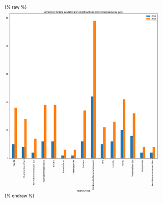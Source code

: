 {% raw %}
<img src="data:image/png;base64,iVBORw0KGgoAAAANSUhEUgAAA2oAAAQLCAYAAAD6JFp6AAAABHNCSVQICAgIfAhkiAAAAAlwSFlz
AAALEgAACxIB0t1+/AAAADl0RVh0U29mdHdhcmUAbWF0cGxvdGxpYiB2ZXJzaW9uIDIuMS4wLCBo
dHRwOi8vbWF0cGxvdGxpYi5vcmcvpW3flQAAIABJREFUeJzs3Xu8pnVd7//3BwedMg4hw0FHwQMZ
+DMRR8nftoMhZVZiQuyMcjTM3eFRtq1dbDtRuwj76Q5t129nkUxWKlkJ5badUma5PWwEq5+KO1MM
EBA5CZqB9v39cV2DN4u1Zq2ZWcN8ZJ7Px2M91n24ruv+Xvdp7te6rvuaGmMEAACAPvbb2wMAAADg
7oQaAABAM0INAACgGaEGAADQjFADAABoRqgBAAA0I9SAe0VNXl1VN1fVe3Zh/odV1e1Vdb8dTPO2
qnrBLo7v7Kr6vV2Zdz1V1fur6uvn02seU1VdUFW/uIPrR1U9ap2G2UJVvaSqfnuN0+7wvqyqK6vq
aes3uh2O5XlV9bf30m3t9uO++Jxc4fpdft3ta6rq6Pkx2bCL839NVX1ovce1K+b340fs7XHAfZlQ
gybmDzs3V9UD9vZYlrMOHy6fkuTkJJvHGE/awe18/fxB5icXLx9j/PMY48vGGJ/fjTG0N8Z4zBjj
bXt7HF8MxhjnjDEEwh62+Jzs8geN1dyb4X1vGmP8zRjj0dvP7831nN+PP7I3bhv2FUINGqiqo5N8
TZKR5Jl7dTB7zlFJrhxjfHqV6bYmuSnJc9e64Hlrnfez5nZ1K8J9ifuAXeW5A/seH2ygh+cmeVeS
CzKFyl3mXdp+o6rePO9q8o6qOqKqzpu3wF1RVY9fmP7YeevcLfMuS89cuO5uuygt3Uo2b8n6/qr6
x3n+X58j6Ngk/z3Jk+cx3LLcSlTVg6vq4qq6qao+XFXfN19+ZpLfXpj/51eY/4FJTkvyQ0mOqaot
C9fdbZeheV1+qarekeQzSbbvgvPIqnpPVX2qqi6qqkOWzL+1qv65qj5ZVT+1ZAgbq+r1VXVbVV1W
VY9bbpzz8l5RVVfNt/PeqvqahfvgX7bf7nzZ4+fb27+qHllVf1lVN86X/X5VHbww7Yp/Ia+qP6yq
66rq1qp6e1U9Zskkh1bVW+bx/3VVHbXCch5QVS+b74frq+q/V9WXrDDt8+bn3H+bb/eKqjpp4fqD
qur8qrq2qq6pql+seffUhXl/tapuTHL2Mss/u6ourKrfncf9/iWP+4Or6o+q6oaq+mhV/ciSeX9v
4fxzq+pj8337M8vcl/df6XZmT6yqD9T0unp1VW1cWPb3zc/pm+bn+IPny++xK1stvM52dB/Mj8HN
83p985J1vsfraOGxO6+qPj7/nFcLW+Gr6j/Nj8XHq+p7l3tM5+meWlX/sHD+LVX1vxfO/01VPWs+
fWVVPa2qnp7kJUn+fU2v479bWORR83reVlV/UVWHrnC7X19VV1fVT1TVJ+axPquqnlFV/2de55es
ZX2r6tCq+rOa3qtumse8X1W9JsnDkvzpPM6f2ME4XlLT6/DKqjpj4fqD5ufKDfNz6qdr/mNQrf6a
uNvzbunzdMk4nl9VH5zvt49U1X9YZow/WVXXJXn19svm6++xnlX1pqr64SW38fdV9e0r3P6Kr5mq
elJVvXO+f6+d1/f+C/PetVttTf9O/fp8+7dV1bur6pHL3SawdkINenhukt+ff76pqg5fcv3pSX46
yaFJ/jXJO5NcNp9/Q5L/miRVtX+SP03yF0kOS/LDSX6/qh6dtfvWJE9M8lXz7X7TGOODSb4/yTvn
3V0OXmHe1yW5OsmDMwXXOVX1DWOM85fM/3MrzP/sJLcn+cMk/zNLonUZ35PkhUkOSPKx+bLnJvne
JEcm+VySVy6Z5ylJHp3kpCQ/W1OEbnfKfNuHJPmDJG+c79Pl/O8kxy9M+4dVtXGM8fFMj8+pC9N+
V5I3jDHuTFJJfjnTfXRskodmmYBZwZuTHJPpsb0s0/Nl0RlJ/kum58X7lrl+u3OTfMU8/kcleUiS
n93B7Z6Y5J/m5f5ckj+uL4ToBZnu50cleXySb0zygiXzfiTJ4Ul+aYXlPzPTc+fgJBcn+W9JMn8w
/tMkfzeP8aQkP1pV37R0AVV1XJLfyHQfHJnkoHmeVW9nwRlJvinJIzPdPz89L/sbMj1mp8/L/ti8
nLVa7j44McmHMt2nv5Lk/Kqq+bplX0fzdT+V5KszPXaPS/KkhXE+PcmPZ9rF+JgkO9ol7l2Z/hhy
6Pwc/6okD66qA2qK9i1J/mZxhjHGnyc5J8nr59fx4h8yvivJ8zM9N+8/j2MlRyTZmC88734ryXcn
eUKmPQt+pqoevtr6Jvmx+X7alOm+fck0zPE9Sf45ybfN4/yVHYzj0HkcW5O8auG98tcyPYcekeTr
Mr2vPH9h3h29JnbGJzK95x44L/9Xq+qEJWM8JNMeCS9cnHGF9dyW6b5MktT0x6aHJHnT0htew2vm
80n+47yOT870+vvBHazLdyb5+SRfnuTDWfn1DqzVGMOPHz978SdTONyZ5ND5/BVJ/uPC9Rck+a2F
8z+c5IML5x+b5Jb59NckuS7JfgvXvzbJ2fPptyV5wcJ1z0vytwvnR5KnLJy/MMlZy027zHo8NNM/
7AcsXPbLSS5Yy/zzNG9Nct58+jlJbkiy/3z+6Hl8GxbW5ReWzP+2JOcunD8uyR1J7rcw/+aF69+T
5Dvn02cnedfCdfsluTbJ16zxcbw5yePm0y9I8pfz6UpyVZKvXWG+ZyW5fOH8lUmetjCm31thvoPn
9Tlo4XnyuoXrv2x+PB668Ng+ah7Pp5M8cmHaJyf56Aq387wkH09SS+6378n04fhfk3zJwnXPSfJX
C/P+8yr329lJ3rrkMfuX+fSJS+dP8p+TvHrp/ZPpA/9rF6b70vmxf9pqt7Nwv3//wvlnJPmn+fT5
SX5lyX175/yc2v682rDkefiCle6D+bIPLxnryPShfLXX0T8lecbCdd+UaZfiJPmd3P35/xXbH/cV
7vu/yfTHka/O9MedC5M8PclTk/z9Wp+T8/r+9ML5H0zy5yvc5tcn+Zck95vPHzCP8cSFad6b5Flr
WN9fSHLRcuu3OOYdjONzSR64cNmFSX4m0/vFHUmOW7juPyR522qvieVuO3d/nt7j+bJkXG9M8qKF
Md6RZOOScV+90npmCuCbkxwzn39Zkt9Y4bZ2+JpZZvofTfInC+fvem5lev/57SWvnyt29Nr348fP
6j+2qMHetzXJX4wxPjmf/4Pcc0vS9Qun/2WZ8182n35wkqvGGP+2cP3Hcs8tCzty3cLpzywsezUP
TnLTGOO2Xbntqnpopg+I27cCXZTpQ8e37GC2q1a57GNJ9s/0F+HtdrR+d80734fbt2osN94fn3dZ
urWmXUEPWridP8q0m+eRSb42yb9l3jpRVYdX1etq2k3wU0l+b8n4llVV96uqc6vqn+b5rpyvWpx3
cfy3Z/qu39Lxb8r0gey98y5NtyT58/nylVwzxhgL5z82L/eoTPfvtQvL+s1MW1XuMaYdWPqYbKxp
V8KjMm3luWVh+S/JFIhLPTh3X//PJLlxjbez3Fi3r+P2ZW/fYrv9vr0xa39dLXcf3DWWeazJ9Fxc
7XV0t7EsM86l67Ajf53pg//Xzqfflmnr0dfN53fGzrxv3Di+cFCgf5l/7+g9baX1/X8ybbn5i3m3
wbN2csw3j7t/Z3b7sg/N9LxeeruLj/dKr4mdUlXfXFXvmnfdvCVT4Cy+pm8YY3x2rcubp319ku+e
t0g/J8lrVph8h6+ZqvqKedfS6+b3nHOy4/eqXf23A1iBUIO9aN7F6PQkXzf/Y3hdpl1NHlc7+H7U
Dnw8yUPr7gfWeFiSa+bTn870IX27I3Zi2WOV6z+e5JCqOmCF217N92R6T/rT+X74SKZQ29Huj8uN
6aFLbv/OJJ9cZrrl3DXvfB9uzrRed1PT99F+ItNj9+Vj2hX01kxbqzLGuDnTFop/n2mXsNctfKg7
Zx73Y8cYB2baTamyuu/KtGvm0zJF4dHbh7PC+L8s0y5TS8f/yUwfhB8zxjh4/jlojLGjD1UPWdgt
L5nu149n+pD3r5m2Bm9f1oFjjMXvzq32vNmRqzJt6Tt44eeAMcYzlpn22kyPV5K7XlsP2snbW/rc
2X7ffTxTNG5f9gPnZV+T6TWV7Ph1tTP3wWqvo7uNZck4r11mHXZkaaj9dVYPtd15PHfFius7xrht
jPFjY4xHZNqt9cUL3xVbyzi/fH4sly77k5neN5be7uJ72UqviWSN77M1fdfujzJt9Tp8fh/5H7n7
a3q19Vju+m2Zdmc8KclnxhjvXGHe1V4z/2+mPTyOmd+rXpK1vVcB60Sowd71rEy7OR2X6TsYx2f6
3tLfZCeOerjg3Zn+kvkTNR244uuTfFu+8H2a9yV5dlV96fwl8DN3YtnXJ9m8+GXyRWOMq5L8ryS/
XFUbq+qr5uWv9VDeWzN9v+H4hZ9TkzyjqnbmA/d3V9VxVfWlmXaNesNY+yH9n1BVz563svxopgh5
1zLTHZBpt6kbkmyoqp/N9B2TRX+Q6TE8bT69OO/tSW6tqock+U9rHNsB83huzPQh8JxlpnlGVT1l
foz+S6ZdOe+2NWfeUvhbmb4Lc1iSVNVDlvve14LDkvzI/Jz6jkzP0f8xxrg2U5C+vKoOrOlADo+s
qq9b4zqt5j1JbqvpYApfMm9V/L+q6onLTPuGJN9WVf/3vP5nZ+c/VP5QVW2ev2v0U5m2TCTT7sPP
r6rj5w/X5yR59xjjyjHGDZk+wH/3PL7vzfQdt12yhtfRa5P8dFVtqumAHT+7cN2FSZ638Pz/uVVu
7n9l+r7mk5K8Z4zx/kxxcmKSt68wz/VJjq577yirK65vVX1rVT1qDqZbM72Xbt+b4Pp84QBDO/Lz
VXX/+Y8v35rkD+f3iwuT/NL8nb2jkrw4d38vW/Y1MV/3viTfOV+3JdN7wHLun+QBmd5HPlfTAWW+
cQ1jXnSP9ZzD7N+SvDwrb01LVn/NHJDkU0lur6qvTPIDOzk2YDcJNdi7tmb6vs0/jzGu2/6T6SAH
Z9ROHo55jHFHpjD75kx/Ff6NJM8dY1wxT/Krmb6DcH2mv7qudLCJ5fxlkvcnua6qVtpC9ZxMW3o+
nuRPkvzcGOOtqy24qr460wfEX1+8H8YYF2fatek5OzHO12T6vsR1mbbI/cgOp767izJtBbs50xa+
Z4/pACBL/c9Muwv+n0y7PH0299y97eJMB3S4boyxeHS8n09yQqYPlm9K8sdrHNvvzrd1TZIPZPmA
/INMH85vynRghu9eZpok+clM9+u75l2a3prpA/tK3j2vyyczHSDgtDHG9l2knpvpA+cHMt1vb8h0
YILdNn9g/tZM0f7R+fZ/O9MWxaXTvj/T9zdfl2lLwe2ZDtTwrztxk3+QKTw/kum7Ub84L/utmb67
9Efzsh+Z6cAJ231fpuC+McljMgXQ7tjR6+gXk1ya5O+T/EOmg8psH+ebk5yX6bX64fn3iubd/i5L
8v75vSOZDoTzsTHGJ1aY7Q/n3zdW1WU7vWY7b8X1zfScfGumx/qdmb6L9Vfzdb+cKfBuqaqVDmxy
Xabn7MczvRd+/8J75Q9n2jL2kSR/m+m58TsL8+7oNfEzmZ4jN2d6vS/+oeYu8+6tP5IpCm/OtNX8
4h3fHfew0nr+bqbvL6/4h7I1vGZ+fB7TbZn+uPP6ZRYD7EF1912sAeALqup5mQ6M8ZS9PZadMe/6
eUum3bY+urfHQy/z3ga/N8bYvNq0y8z7vDR/TVTVc5O8cGfG6DUD/diiBsB9QlV927xb7wMzfe/n
H/KFg67APmHe7fUHk7xqDdN6zUBjQg2A+4pTMu3G9vFMu6V957DbCPuQ+bumN2TavX3ZXS6X8JqB
xuz6CAAA0IwtagAAAM0INQAAgGZ26tDfu+vQQw8dRx999L15kwAAAG28973v/eQYY9Nq092roXb0
0Ufn0ksvvTdvEgAAoI2q+thaprPrIwAAQDNCDQAAoBmhBgAA0My9+h01AABg33PnnXfm6quvzmc/
+9m9PZR7zcaNG7N58+bsv//+uzS/UAMAAPaoq6++OgcccECOPvroVNXeHs4eN8bIjTfemKuvvjoP
f/jDd2kZdn0EAAD2qM9+9rN50IMetE9EWpJUVR70oAft1hZEoQYAAOxx+0qkbbe76yvUAACA+7yr
rroqT33qU3PcccflMY95TF7xilckSW666aacfPLJOeaYY3LyySfn5ptvTpJcccUVefKTn5wHPOAB
ednLXna3Zd1yyy057bTT8pVf+ZU59thj8853vnPdx+s7agAAwL3q6LPetK7Lu/Lcb1l1mg0bNuTl
L395TjjhhNx22215whOekJNPPjkXXHBBTjrppJx11lk599xzc+655+alL31pDjnkkLzyla/MG9/4
xnss60UvelGe/vSn5w1veEPuuOOOfOYzn1nX9UlsUQMAAPYBRx55ZE444YQkyQEHHJBjjz0211xz
TS666KJs3bo1SbJ169a7wuywww7LE5/4xHsctfHWW2/N29/+9px55plJkvvf//45+OCD1328Qg0A
ANinXHnllbn88stz4okn5vrrr8+RRx6ZJDniiCNy/fXX73Dej370o9m0aVOe//zn5/GPf3xe8IIX
5NOf/vS6j1GoAQAA+4zbb789p556as4777wceOCBd7uuqlY9CMjnPve5XHbZZfmBH/iBXH755Xng
Ax+Yc889d93HKdQAAIB9wp133plTTz01Z5xxRp797GcnSQ4//PBce+21SZJrr702hx122A6XsXnz
5mzevDknnnhikuS0007LZZddtu5jFWoAAMB93hgjZ555Zo499ti8+MUvvuvyZz7zmdm2bVuSZNu2
bTnllFN2uJwjjjgiD33oQ/OhD30oSXLJJZfkuOOOW/fxOuojAABwn/eOd7wjr3nNa/LYxz42xx9/
fJLknHPOyVlnnZXTTz89559/fo466qhceOGFSZLrrrsuW7Zsyac+9anst99+Oe+88/KBD3wgBx54
YH7t134tZ5xxRu6444484hGPyKtf/ep1H2+NMdZ9oSvZsmXLuPTSS++12wMAAPa+D37wgzn22GP3
9jDudcutd1W9d4yxZbV57foIAADQzJp2fayqK5PcluTzST43xthSVYckeX2So5NcmeT0McbNe2aY
AAAA+46d2aL21DHG8Qub6c5KcskY45gkl8znAQAA2E27s+vjKUm2zae3JXnW7g8HAACAtYbaSPIX
VfXeqnrhfNnhY4xr59PXJTl83UcHAACwD1rr4fmfMsa4pqoOS/KWqrpi8coxxqiqZQ8fOYfdC5Pk
YQ972G4NFgAAYF+wpi1qY4xr5t+fSPInSZ6U5PqqOjJJ5t+fWGHeV40xtowxtmzatGl9Rg0AALAT
rrrqqjz1qU/Ncccdl8c85jF5xStekSS56aabcvLJJ+eYY47JySefnJtvno6PeMUVV+TJT35yHvCA
B+RlL3vZXcv50Ic+lOOPP/6unwMPPDDnnXfeuo931S1qVfXAJPuNMW6bT39jkl9IcnGSrUnOnX9f
tO6jAwAA7nvOPmidl3frqpNs2LAhL3/5y3PCCSfktttuyxOe8IScfPLJueCCC3LSSSflrLPOyrnn
nptzzz03L33pS3PIIYfkla98Zd74xjfebTmPfvSj8773vS9J8vnPfz4PechD8u3f/u3ruz5Z2xa1
w5P8bVX9XZL3JHnTGOPPMwXayVX1j0meNp8HAABo58gjj8wJJ5yQJDnggANy7LHH5pprrslFF12U
rVu3Jkm2bt16V5gddthheeITn5j9999/xWVecskleeQjH5mjjjpq3ce76ha1McZHkjxumctvTHLS
uo8IAABgD7ryyitz+eWX58QTT8z111+fI488MklyxBFH5Prrr1/zcl73utflOc95zh4Z4+4cnh8A
AOCLyu23355TTz015513Xg488MC7XVdVqao1LeeOO+7IxRdfnO/4ju/YE8MUagAAwL7hzjvvzKmn
npozzjgjz372s5Mkhx9+eK69dvpfx6699tocdthha1rWm9/85pxwwgk5/PA987+UCTUAAOA+b4yR
M888M8cee2xe/OIX33X5M5/5zGzbti1Jsm3btpxyyilrWt5rX/vaPbbbY7L2/0cNAADgi9Y73vGO
vOY1r8ljH/vYHH/88UmSc845J2eddVZOP/30nH/++TnqqKNy4YUXJkmuu+66bNmyJZ/61Key3377
5bzzzssHPvCBHHjggfn0pz+dt7zlLfnN3/zNPTZeoQYAANy71nA4/fX2lKc8JWOMZa+75JJL7nHZ
EUcckauvvnrZ6R/4wAfmxhtvXNfxLWXXRwAAgGaEGgAAQDNCDQAAoBmhBgAA7HErfT/svmp311eo
AQAAe9TGjRtz44037jOxNsbIjTfemI0bN+7yMhz1EQAA2KM2b96cq6++OjfccMPeHsq9ZuPGjdm8
efMuzy/UAOC+4uyDdnG+e/8w2cC+Zf/998/DH/7wvT2MLyp2fQQAAGhGqAEAADQj1AAAAJoRagAA
AM0INQAAgGaEGgAAQDNCDQAAoBmhBgAA0IxQAwAAaEaoAQAANCPUAAAAmhFqAAAAzQg1AACAZoQa
AABAM0INAACgGaEGAADQjFADAABoRqgBAAA0I9QAAACaEWoAAADNCDUAAIBmhBoAAEAzQg0AAKAZ
oQYAANCMUAMAAGhGqAEAADQj1AAAAJoRagAAAM0INQAAgGaEGgAAQDNCDQAAoBmhBgAA0IxQAwAA
aEaoAQAANCPUAAAAmhFqAAAAzQg1AACAZoQaAABAM0INAACgGaEGAADQjFADAABoRqgBAAA0I9QA
AACaEWoAAADNCDUAAIBmhBoAAEAzQg0AAKAZoQYAANCMUAMAAGhGqAEAADQj1AAAAJoRagAAAM0I
NQAAgGaEGgAAQDNCDQAAoBmhBgAA0IxQAwAAaEaoAQAANCPUAAAAmhFqAAAAzQg1AACAZoQaAABA
M0INAACgGaEGAADQjFADAABoRqgBAAA0I9QAAACaEWoAAADNCDUAAIBmhBoAAEAzQg0AAKAZoQYA
ANCMUAMAAGhGqAEAADQj1AAAAJoRagAAAM0INQAAgGaEGgAAQDNCDQAAoBmhBgAA0IxQAwAAaEao
AQAANCPUAAAAmhFqAAAAzQg1AACAZoQaAABAM0INAACgGaEGAADQjFADAABoRqgBAAA0I9QAAACa
EWoAAADNCDUAAIBmhBoAAEAzQg0AAKAZoQYAANCMUAMAAGhGqAEAADQj1AAAAJoRagAAAM0INQAA
gGaEGgAAQDNCDQAAoBmhBgAA0IxQAwAAaEaoAQAANCPUAAAAmhFqAAAAzQg1AACAZoQaAABAM0IN
AACgGaEGAADQjFADAABoRqgBAAA0I9QAAACaEWoAAADNCDUAAIBmhBoAAEAzQg0AAKAZoQYAANCM
UAMAAGhGqAEAADQj1AAAAJoRagAAAM0INQAAgGaEGgAAQDNCDQAAoBmhBgAA0IxQAwAAaEaoAQAA
NCPUAAAAmhFqAAAAzQg1AACAZoQaAABAM0INAACgGaEGAADQjFADAABoRqgBAAA0s+ZQq6r7VdXl
VfVn8/mHV9W7q+rDVfX6qrr/nhsmAADAvmNntqi9KMkHF86/NMmvjjEeleTmJGeu58AAAAD2VWsK
taranORbkvz2fL6SfEOSN8yTbEvyrD0xQAAAgH3NWreonZfkJ5L823z+QUluGWN8bj5/dZKHrPPY
AAAA9kmrhlpVfWuST4wx3rsrN1BVL6yqS6vq0htuuGFXFgEAALBPWcsWtX+X5JlVdWWS12Xa5fEV
SQ6uqg3zNJuTXLPczGOMV40xtowxtmzatGkdhgwAAHDftmqojTH+8xhj8xjj6CTfmeQvxxhnJPmr
JKfNk21NctEeGyUAAMA+ZHf+H7WfTPLiqvpwpu+snb8+QwIAANi3bVh9ki8YY7wtydvm0x9J8qT1
HxIAAMC+bXe2qAEAALAHCDUAAIBmhBoAAEAzQg0AAKAZoQYAANCMUAMAAGhGqAEAADQj1AAAAJoR
agAAAM0INQAAgGaEGgAAQDNCDQAAoBmhBgAA0IxQAwAAaEaoAQAANCPUAAAAmhFqAAAAzQg1AACA
ZoQaAABAM0INAACgGaEGAADQjFADAABoRqgBAAA0I9QAAACaEWoAAADNCDUAAIBmhBoAAEAzQg0A
AKAZoQYAANCMUAMAAGhGqAEAADQj1AAAAJoRagAAAM0INQAAgGaEGgAAQDNCDQAAoBmhBgAA0IxQ
AwAAaEaoAQAANCPUAAAAmhFqAAAAzQg1AACAZoQaAABAM0INAACgGaEGAADQjFADAABoRqgBAAA0
I9QAAACaEWoAAADNCDUAAIBmhBoAAEAzQg0AAKAZoQYAANCMUAMAAGhGqAEAADQj1AAAAJoRagAA
AM0INQAAgGaEGgAAQDNCDQAAoBmhBgAA0IxQAwAAaEaoAQAANCPUAAAAmhFqAAAAzQg1AACAZoQa
AABAM0INAACgGaEGAADQjFADAABoRqgBAAA0I9QAAACaEWoAAADNCDUAAIBmhBoAAEAzQg0AAKAZ
oQYAANCMUAMAAGhGqAEAADQj1AAAAJoRagAAAM0INQAAgGaEGgAAQDNCDQAAoBmhBgAA0IxQAwAA
aEaoAQAANCPUAAAAmhFqAAAAzQg1AACAZoQaAABAM0INAACgGaEGAADQjFADAABoRqgBAAA0I9QA
AACaEWoAAADNCDUAAIBmhBoAAEAzQg0AAKAZoQYAANCMUAMAAGhGqAEAADQj1AAAAJoRagAAAM0I
NQAAgGaEGgAAQDNCDQAAoBmhBgAA0IxQAwAAaEaoAQAANCPUAAAAmhFqAAAAzQg1AACAZoQaAABA
M0INAACgGaEGAADQjFADAABoRqgBAAA0I9QAAACaEWoAAADNCDUAAIBmhBoAAEAzQg0AAKAZoQYA
ANCMUAMAAGhGqAEAADQj1AAAAJoRagAAAM0INQAAgGaEGgAAQDNCDQAAoBmhBgAA0IxQAwAAaEao
AQAANCPUAAAAmhFqAAAAzQhlexZ3AAAgAElEQVQ1AACAZoQaAABAM0INAACgGaEGAADQjFADAABo
RqgBAAA0I9QAAACaEWoAAADNCDUAAIBmhBoAAEAzQg0AAKAZoQYAANDMqqFWVRur6j1V9XdV9f6q
+vn58odX1bur6sNV9fqquv+eHy4AAMB931q2qP1rkm8YYzwuyfFJnl5VX53kpUl+dYzxqCQ3Jzlz
zw0TAABg37FqqI3J7fPZ/eefkeQbkrxhvnxbkmftkRECAADsY9b0HbWqul9VvS/JJ5K8Jck/Jbll
jPG5eZKrkzxkzwwRAABg37KmUBtjfH6McXySzUmelOQr13oDVfXCqrq0qi694YYbdnGYAAAA+46d
OurjGOOWJH+V5MlJDq6qDfNVm5Ncs8I8rxpjbBljbNm0adNuDRYAAGBfsJajPm6qqoPn01+S5OQk
H8wUbKfNk21NctGeGiQAAMC+ZMPqk+TIJNuq6n6Zwu7CMcafVdUHkryuqn4xyeVJzt+D4wQAANhn
rBpqY4y/T/L4ZS7/SKbvqwEAALCOduo7agAAAOx5Qg0AAKAZoQYAANCMUAMAAGhGqAEAADQj1AAA
AJoRagAAAM0INQAAgGaEGgAAQDNCDQAAoBmhBgAA0IxQAwAAaEaoAQAANCPUAAAAmhFqAAAAzQg1
AACAZoQaAABAM0INAACgGaEGAADQjFADAABoRqgBAAA0I9QAAACaEWoAAADNCDUAAIBmhBoAAEAz
Qg0AAKAZoQYAANCMUAMAAGhGqAEAADQj1AAAAJoRagAAAM0INQAAgGaEGgAAQDNCDQAAoBmhBgAA
0IxQAwAAaEaoAQAANCPUAAAAmhFqAAAAzQg1AACAZoQaAABAM0INAACgGaEGAADQjFADAABoRqgB
AAA0I9QAAACaEWoAAADNCDUAAIBmhBoAAEAzQg0AAKAZoQYAANCMUAMAAGhGqAEAADQj1AAAAJoR
agAAAM0INQAAgGaEGgAAQDNCDQAAoBmhBgAA0IxQAwAAaEaoAQAANCPUAAAAmhFqAAAAzQg1AACA
ZoQaAABAM0INAACgGaEGAADQjFADAABoRqgBAAA0I9QAAACaEWoAAADNCDUAAIBmhBoAAEAzQg0A
AKAZoQYAANCMUAMAAGhGqAEAADQj1AAAAJoRagAAAM0INQAAgGaEGgAAQDNCDQAAoBmhBgAA0IxQ
AwAAaEaoAQAANCPUAAAAmhFqAAAAzQg1AACAZoQaAABAM0INAACgGaEGAADQjFADAABoRqgBAAA0
I9QAAACaEWoAAADNCDUAAIBmhBoAAEAzQg0AAKAZoQYAANCMUAMAAGhGqAEAADQj1AAAAJoRagAA
AM0INQAAgGaEGgAAQDNCDQAAoBmhBgAA0IxQAwAAaEaoAQAANCPUAAAAmhFqAAAAzQg1AACAZoQa
AABAM0INAACgGaEGAADQjFADAABoRqgBAAA0I9QAAACaEWoAAADNCDUAAIBmhBoAAEAzQg0AAKCZ
DXt7AADA3R191pt2ab4rN67zQADYa2xRAwAAaEaoAQAANCPUAAAAmhFqAAAAzQg1AACAZoQaAABA
M0INAACgGaEGAADQjFADAABoRqgBAAA0I9QAAACaEWoAAADNCDUAAIBmhBoAAEAzQg0AAKCZDXt7
AAAA7APOPmgX5rl1/ccBXyRsUQMAAGhGqAEAADQj1AAAAJoRagAAAM0INQAAgGaEGgAAQDNCDQAA
oBmhBgAA0IxQAwAAaEaoAQAANCPUAAAAmlk11KrqoVX1V1X1gap6f1W9aL78kKp6S1X94/z7y/f8
cAEAAO771rJF7XNJfmyMcVySr07yQ1V1XJKzklwyxjgmySXzeQAAAHbTqqE2xrh2jHHZfPq2JB9M
8pAkpyTZNk+2Lcmz9tQgAQAA9iU79R21qjo6yeOTvDvJ4WOMa+errkty+LqODAAAYB+15lCrqi9L
8kdJfnSM8anF68YYI8lYYb4XVtWlVXXpDTfcsFuDBQAA2BesKdSqav9Mkfb7Y4w/ni++vqqOnK8/
Msknlpt3jPGqMcaWMcaWTZs2rceYAQAA7tPWctTHSnJ+kg+OMf7rwlUXJ9k6n96a5KL1Hx4AAMC+
Z8Mapvl3Sb4nyT9U1fvmy16S5NwkF1bVmUk+luT0PTNEAACAfcuqoTbG+NsktcLVJ63vcAAAANip
oz4CAACw5wk1AACAZoQaAABAM0INAACgGaEGAADQjFADAABoRqgBAAA0I9QAAACaEWoAAADNCDUA
AIBmNuztAcA+6eyDdnG+W9d3HHvKfX39AAD2MFvUAAAAmhFqAAAAzQg1AACAZoQaAABAM0INAACg
GaEGAADQjFADAABoRqgBAAA0I9QAAACaEWoAAADNCDUAAIBmhBoAAEAzQg0AAKAZoQYAANCMUAMA
AGhmw94ewB519kG7ON+t6zsOAACAnWCLGgAAQDNCDQAAoBmhBgAA0IxQAwAAaEaoAQAANCPUAAAA
mhFqAAAAzQg1AACAZoQaAABAM0INAACgGaEGAADQjFADAABoRqgBAAA0I9QAAACaEWoAAADNbNjb
AwCAe83ZB+3ifLeu7zgAYBW2qAEAADQj1AAAAJoRagAAAM0INQAAgGaEGgAAQDNCDQAAoBmhBgAA
0IxQAwAAaEaoAQAANCPUAAAAmhFqAAAAzQg1AACAZoQaAABAM0INAACgGaEGAADQzIa9PQAAAPii
dvZBuzjfres7Du5TbFEDAABoRqgBAAA0I9QAAACaEWoAAADNCDUAAIBmhBoAAEAzQg0AAKAZoQYA
ANCMUAMAAGhGqAEAADQj1AAAAJoRagAAAM0INQAAgGaEGgAAQDNCDQAAoBmhBgAA0IxQAwAAaEao
AQAANCPUAAAAmhFqAAAAzQg1AACAZoQaAABAM0INAACgGaEGAADQjFADAABoRqgBAAA0I9QAAACa
EWoAAADNCDUAAIBmhBoAAEAzQg0AAKCZDXt7AOyGsw/ahXluXf9xAAAA68oWNQAAgGaEGgAAQDNC
DQAAoBmhBgAA0IxQAwAAaEaoAQAANCPUAAAAmhFqAAAAzQg1AACAZoQaAABAM0INAACgGaEGAADQ
jFADAABoRqgBAAA0I9QAAACa2bC3BwAAQJKzD9rF+W5d33EALdiiBgAA0IxQAwAAaEaoAQAANCPU
AAAAmhFqAAAAzQg1AACAZoQaAABAM0INAACgGaEGAADQjFADAABoRqgBAAA0I9QAAACaEWoAAADN
CDUAAIBmhBoAAEAzQg0AAKAZoQYAANCMUAMAAGhGqAEAADQj1AAAAJoRagAAAM0INQAAgGaEGgAA
QDNCDQAAoBmhBgAA0IxQAwAAaEaoAQAANCPUAAAAmhFqAAAAzQg1AACAZjbs7QEAAKzJ2Qft4ny3
ru84AO4FtqgBAAA0I9QAAACaEWoAAADNCDUAAIBmhBoAAEAzQg0AAKAZoQYAANCMUAMAAGhGqAEA
ADQj1AAAAJoRagAAAM2sGmpV9TtV9Ymq+v8WLjukqt5SVf84//7yPTtMAACAfcdatqhdkOTpSy47
K8klY4xjklwynwcAAGAdrBpqY4y3J7lpycWnJNk2n96W5FnrPC4AAIB91q5+R+3wMca18+nrkhy+
TuMBAADY523Y3QWMMUZVjZWur6oXJnlhkjzsYQ/b3ZsDAGAvOvqsN+3SfFduXOeBwH3crm5Ru76q
jkyS+fcnVppwjPGqMcaWMcaWTZs27eLNAQAA7Dt2NdQuTrJ1Pr01yUXrMxwAAADWcnj+1yZ5Z5JH
V9XVVXVmknOTnFxV/5jkafN5AAAA1sGq31EbYzxnhatOWuexAAAAkF3f9REAAIA9RKgBAAA0I9QA
AACaEWoAAADNCDUAAIBmhBoAAEAzQg0AAKAZoQYAANCMUAMAAGhGqAEAADQj1AAAAJoRagAAAM0I
NQAAgGaEGgAAQDNCDQAAoBmhBgAA0IxQAwAAaEaoAQAANCPUAAAAmhFqAAAAzQg1AACAZoQaAABA
M0INAACgGaEGAADQjFADAABoRqgBAAA0I9QAAACa2bC3BwAAAB0cfdabdmm+Kzeu80AgtqgBAAC0
I9QAAACaEWoAAADNCDUAAIBmhBoAAEAzQg0AAKAZoQYAANCMUAMAAGhGqAEAADQj1AAAAJoRagAA
AM0INQAAgGaEGgAAQDNCDQAAoBmhBgAA0MyGvT0AWNbZB+3ifLeu7zgAAGAvsEUNAACgGaEGAADQ
jFADAABoRqgBAAA0I9QAAACaEWoAAADNCDUAAIBmhBoAAEAzQg0AAKAZoQYAANCMUAMAAGhGqAEA
ADQj1AAAAJoRagAAAM1s2NsDgC9mR5/1pl2a78qN6zyQPeS+vn588fLcpDPPT2A92KIGAADQjFAD
AABoRqgBAAA0I9QAAACaEWoAAADNCDUAAIBmhBoAAEAzQg0A+P/Zu/N4Xet5/+Ov926wG41NovEk
QmlSKkPFyVBJhESGTCcnOXGE45DiHFOIHBSilNIhSoYUDUoadyP9UCmkjkQpGnbv3x/f6977Xqu1
197tfa/1va5rvZ+Px3rsdV33uut9P9Za97o+1/f7/XwjIqJlUqhFRERERES0TAq1iIiIiIiIlkmh
FhERERER0TIp1CIiIiIiIlomhVpERERERETLpFCLiIiIiIhomRRqERERERERLbN07QCLYp13nbpY
z7t+9oiDRERExBLL3/WIiIXLiFpERERERETLpFCLiIiIiIhomRRqERERERERLZNCLSIiIiIiomVS
qEVERERERLRMCrWIiIiIiIiWSaEWERERERHRMinUIiIiIiIiWiaFWkRERERERMukUIuIiIiIiGiZ
FGoREREREREtk0ItIiIiIiKiZVKoRUREREREtEwKtYiIiIiIiJZJoRYREREREdEyS9cOELDOu05d
rOddP3vEQSIiIiIixjvooYv5vL+ONsdUaenry4haREREREREy6RQi4iIiIiIaJkUahERERERES2T
Qi0iIiIiIqJlUqhFRERERES0TAq1iIiIiIiIlkmhFhERERER0TIp1CIiIiIiIlomhVpERERERETL
pFCLiIiIiIhomRRqERERERERLZNCLSIiIiIiomVSqEVERERERLRMCrWIiIiIiIiWSaEWERERERHR
MkvXDhAR0TkHPXQxn/fX0eaYKovz+rry2iIiIjoiI2oREREREREtk0ItIiIiIiKiZVKoRURERERE
tEwKtYiIiIiIiJZJoRYREREREdEyKdQiIiIiIiJaJoVaREREREREy6RQi4iIiIiIaJkUahERERER
ES2TQi0iIiIiIqJlUqhFRERERES0TAq1iIiIiIiIlkmhFhERERER0TIp1CIiIiIiIlomhVpERERE
RETLLF07QPTbOu86dbGed/3sEQeJiIiImOH6fl3Wt9eXEbWIiIiIiIiWSaEWERERERHRMinUIiIi
IiIiWiaFWkRERERERMukUIuIiIiIiGiZFGoREREREREtk0ItIiIiIiKiZVKoRUREREREtEwKtYiI
iIiIiJZJoRYREREREdEyKdQiIiIiIiJaJoVaREREREREy6RQi4iIiIiIaJkUahERERERES2TQi0i
IiIiIqJllq4dICKilnXedepiPe/62SMOMkX6/voiIiL6LCNqERERERERLZNCLSIiIiIiomVSqEVE
RERERLRMCrWIiIiIiIiWSaEWERERERHRMinUIiIiIiIiWiaFWkRERERERMukUIuIiIiIiGiZFGoR
EREREREtk0ItIiIiIiKiZVKoRUREREREtMwSFWqSnivpGkm/lvSuUYWKiIiIiIiYyRa7UJO0FPBZ
4HnARsCekjYaVbCIiIiIiIiZaklG1J4K/Nr2tbbvAY4HXjiaWBERERERETPXkhRqawI3Dh3/rjkX
ERERERERS0C2F++J0kuA59p+fXP8KmAr2/867uveCLyxOdwQuGbx4z5ojwL+NI3/v+nW59fX59cG
eX1dl9fXXX1+bZDX13V5fd3V59cGeX2jtrbtVRb2RUsvwf/g98Bjh44f05wbw/YRwBFL8P9ZbJIu
sr1Fjf/3dOjz6+vza4O8vq7L6+uuPr82yOvrury+7urza4O8vlqWZOrjhcAGktaVtCzwcuDk0cSK
iIiIiIiYuRZ7RM32fZL+FfghsBTwZdtXjSxZRERERETEDLUkUx+x/T3geyPKMhWqTLmcRn1+fX1+
bZDX13V5fd3V59cGeX1dl9fXXX1+bZDXV8ViNxOJiIiIiIiIqbEka9QiIiIiIiJiCqRQi4iIiIiI
aJklWqPWJpJ2omwRcIbt64fOv872l6sFGwFJdwALnKNqe+VpjDNSknaf7HHb35quLLF4JO1h+0RJ
69q+rnaeWDyStrV97sLOdZGkx9q+cdy51W3/sVamWHySVrT9t9o5RqXZh/bbtu8YOrez7e9WjDVl
JL3P9sG1cywuSacw+TXZrtMYJx6krl139mKNmqT/ArYDLgF2AT5l+zPNY5fY3qxmvlGRdAhwE3AM
IGAvYA3b76sabAlIOqr5dFVgG+DHzfH2wHm2d64SbIS69qbwYA1+x/r0uzYgadLXY/uS6coy1Sb6
/vXleyrpPuBEYB/bdzXnevHaBiRtA6zD0A1Y20dXCzSFJN1ge63aOUZF0l+A64E9bf+iOdern89h
Xf/+SXpm8+nuwOrA15rjPYGbbf9blWAjJuk3wMdsf37o3He7fl3WtevOvoyo7QJs2mwZcBBwnKT1
ml8W1Y02Urva3mTo+HOSLgM6W6jZfi2ApNOAjWzf1ByvAXylYrRR2mWSxwx0ulADbm2+f+tJesBe
ih2/u3joJI8Z2GG6gkwVSU+j/LFaRdIBQw+tTNl6pQ+uAM4BftqMAP+GHv1tkHQMsD4wB5jbnDbQ
2UJt3M/imIeAFaczyzS4DtgH+F9JB9k+kY7/fEq6fUEPActNZ5ZRs30WgKRDx22QfIqkiyrFmgr3
AttL2gp4k+17gDUrZ1piXbvu7EuhtrTt+wBs/0XSLsARkk4Elq0bbaTulLQXcDzlj/CewJ11I43M
Ywe/LI2bgc7ecRs2eFPosRcAm1FGeicrbDrH9va1M0yDZSkXvksDKw2dvx14SZVEo2fb/9Pc2DpF
0oFMMnWpg7agXHD06TX9F/Ax4L4JHuvb+nrbvqQZqfl6c2Hc9ZskfwG2tH3z+Ack3TjB13fRCs2g
wLUAktYFVqicaZTusv0ySe8EzpG0B/163+zEdWdfCrXfSHrm4C6H7bnAPpI+CLy4brSRegVwWPNh
4NzmXB+cIemHwNeb45cBp1fMM3KSVqNcfDza9vMkbQQ8zfaXKkdbIrbvkXQhcNbgd7BvJC0PHACs
ZfuNkjYANuzDGpLme3aWpK/Y/i2ApFnAirYXdFe8awRg+1xJOwLfAB5fN9JIXUmZgnXTwr6wQy6h
rNu6ePwDkl5fIc9UugnA9p+a9fYfAZ5YN9ISOxpYm3LxO95x05xlqvwbcKakaynvMWsDb6obaaQG
75sflXQJcBrwiLqRRqoT1519WaO2HIDtv0/w2Jq2fz/9qUZL0lLAW21/snaWqdKs5Xp6c3i27ZNq
5hk1Sd8HjgL+w/YmkpYGLrX95MrRRkLSz2w/rXaOqSDpBOBiYG/bT2oKt/NsP6VytJGRdBzwZsrU
uQspUx8Ps/2xqsFGQNIaw3dOm9+9bWyfXTHWyEj6CfAU4ALg7sH5Lk87lrQhcKvtP03w2GoTjdR0
1aAh07hzL7X9jVqZYtFIegjzb/r80vbdk319l0jaxfYpQ8drA6/uciOY8SS9CHhGc9jK685eFGoz
haQLbD+1do5YPJIutL2lpEttb9qcm9OXi31Jn6PMXz+RoSm5XW+WAiDpIttbjPveXTZuzWinDX4W
m+nVmwHvAi62vXHlaIttknVOANj+xHRlmUpDzQ3G6OsId9/0uZFPn0nae6LzfWniI+kM2zsu7FwX
NYMfp3dheUNfpj7OFOdKOhw4gbEXwp3tPCdpZdu3j9uCYFlgGeDOLm89MIE7JT2S5nVK2hr4a91I
IzUbuJWxDTb60CwF4J5m5H7wvVufoZGLnlhG0jLAbsDhtu+V1PU7eSst/Eu6z/ZZzd3uDWyf3oz4
dn2NU+9Jeh7wfGBNSZ8eemhlJl6bFy0g6ZW2vwZsOXR6NrAjZcpupws1SbOB5YFHSXo48xvbrEwP
molAWSIl6X5JD7Xd6uuwFGrdMhh5GR527nrnua8DL7A974JKkoAXAltXSzU1DgBOBtaXdC6wCv1p
1tD3pikHAT8AHivpWGBboG+v9wuUFuGXAWc3F/6dXqNm+wO1M0wHSW8A3khZP7I+5WLq85QLx2iv
PwAXAbtSplYP3EFZ/xTttAKA7f2GT0p6GKXZW9e9CXgb8GhK4TlwO3B4lURT42/AFZJ+xNjBj7fW
i/RAvZj6KGnSxY22/zxdWeLBGb92ZNxj86aZ9UFTgC4FbEi5Q3UNMKsvc9olPQb4DKWIgdIOfX/b
v6uXanSa0dCtKd+78ydaO9Mng5/XQUfdLpsBP5tzgKcCPx+amntFl9e/StrS9oW1c0wHSUv34fds
WJ+vyyS90fYRE5xfBrjS9oYVYo2cpP3c7EncR5JePdF521+d7iyT6cuI2sWUkSVRWmve1nz+MOAG
YN160UZH0kOB9zN/4eNZwMFtH7ZdiMOAl2rsptCzKO2m/1En0pT5ku3XAVcBSFqBMsLWl7veR1G6
ee3RHL+yOfecaolGZGhe/qkTnOs8SU8C/p35neauAj5u+4p6qUaqtz+bjbub7qvAvGYpXb8Le4Sk
FSkjFF+3fXXtQKMm6Ru2XwpcOtE04y6vD6Xf12V/B5B0CvN/z5YCnkDpKNsXX5b0XnrY7RhKQSZp
WeBxzalrbN9bM9NEejGiNiDpSOAk299rjp8H7Ga7F+1SJX2T0oZ5UO2/CtjE9u4LflY3aP5O8VDm
5l8PHGn7ljqJRk/SIcAjbe/bzPs+lfIaj1rIUzthosYoXW+WMjRX/yfAsxg7V/8Htjvf4l3SC4GP
A/9NmYYF5UbJu4F32P5OrWyj0sefzWGSPkrZt2pvYD9gX+Bq2/9RNdgSajo/vpzSNvteylT5421f
XzPXqAxmlDTTjB9gsF1Gl/X5umxcE5/7gN/2ZZQe+t/tWNKzKNfT11P+tj+W0tWyVd2A+1aoPWCq
R9enfwzr+8XGTNBcUK0MbA582PY3K0caGUlnUEYpBnuS7Am8tsujTpL2Z/5c/d8zv1C7nVJkd36+
vsom0C8cf/EraR3gO33obNnHn81hKvve7QP8M+Vn9IfAF92jP/CSNqEUbS8F/mh724U8pTMk7UNp
Df6r2llGre/XZTBvWvwzgBs8wb5/XdX3bseSLgZeYfua5vhxlNH7zesmG2tW7QAj9gdJ75W0TvPx
H5TFun3xd0nbDQ4kbUszBN9Vkt7QDKej4suS/irpckm9aE0saffBB/BzyjqnSwGPm/LZda+juYii
bOD6EjrecMP2YcA/AR+0vZ7tdZuPTfpQpDWWnmiEojm3zLSnmRq9+9kcZvt+20fa3oPSVOTnPSvS
ZgGrAqtRGjn0ZqZFYy3gC5KulXSipP0k9eUGbO+uyyR9t5kujqQ1KDOdXgccI+ltVcONVt+7HS8z
KNIAbP8/Wvg3r28jao9g/houA2dT1nB1dtHqsOaN+6vAQyl3Tf8MvMb2ZVWDLQFJVwKbNq3AXwG8
nXJXeFPg/bafPul/oAPGTescz826tWixvjW2GdaMqO1i+4Zx59cGTun4OpkZQdKZlM6BS1OmKt1C
maLU6c6Bkp5OGf3cDbiCsl7tWx1fl71AzUXxG4B3AGva7vwWC328LpN0le0nNp+/B3i87b0lrQSc
25f3TEnPAd4LbAScRmnG9BrbZ9bMNSqSvgzcD3ytObUXpYFWq67JelOoqWxe9xHb76idZapJWhnA
dqdbZ8PYqZuSjqPcCT6sOc6Gnx0g6TNM0rigba1uF4ekjwM/o1wk9uNNsyFpN+CjwH8xv0X4FpQN
rw+0/e1a2UZF0iqUC+B1GGqi1bY/yItrcCNB0uuBx9p+v6TLu3zBKOlG4LeU4uwbfVqvPF7TsGFb
YEXKbIufAucsqCNyV/T1umzcdcsZlGnwx49/rA/U427Hkh4CvAUYzFQ7B/gft6wTd1+6Pg42r9tu
4V/ZPZL2XsB5AGx3eXPF+5upA7dRuh9+aOix5epEmho9vlgcNKDYlnLn7YTmeA+gL53a3kTZB2+u
pL9T/mjZPdiQ3fa3JV1HGc0e7At0FfDSLo/Wj/Mdyh/h04G5lbNMhaWb99GXAp1uIDJkuz4001hE
u1OaUZxK6eb8s7ZdLC6OHl+X3ShpP+B3wGaUPTYHI6Ktmzr3YEl6vO1fDi0/GdwwWEvSWrYvWdBz
u6T5HftE89FavRlRA5D0OcpGnycydvO6b1ULNQLNiMVEdqVMj+hswS1pZ8pGu0tRplm9oTn/TOCd
tl9QM98oSTqPcrF4MUMXi31pKCLpfMrF1X3N8TKUu8J927i89yStbvuPtXOMSt/uco8naQ/gP4Gf
Nl1l1wM+ZvvFlaMtNkknT/a47V2nK8t0aGbKbEu5u78HcIvtzhc5fbwuk7QqcDCwBvBZ26c157cH
Nrf98Zr5lpSkI22/QdJPJnjYtneY9lAj1LyuBRU/bluTqb4VahOtBerVGiCVYbS9gAMpoxUfsn15
3VRLRmXPn5Vs3zZ0bgXKz+ff6iUbrRlwsXgN8LTB2gOVLQjOdw82/xz6vVvX9iGSHgusYfuCytGm
RN+mHUv6IGXN1vdqZ4lFI+n/gBspnTp/zvyOqwDYPqtGrqnQNKZ4OvBMyrTjGyk3ud5XNdgIzITr
sr6RtIwXsJ+YpHVtXzfdmUZJ0kRdHbcG3km5QbLlNEeaVK8KtT5ripnXUBYZnw/893C3mmi/vl8s
SnotcBBlzzFRFo8fZI5kl3IAACAASURBVPurkz2vC5q7wvcDO9h+QlOEnta2N/RR6UvzFEl3MH/T
3RUoHcvupUdTV2HexfBEGyZ39mK4Wd/0HEozkY0p0wK/bvuqqsGmgKTvUmZbnANcuKCL5IjpIOl7
lL3u7hl3fmPgZNvrVAk2BZrZW/8JzKYMfHy/cqQH6FWhJukxwGco0wegvOnt745vQCjpLcD+wBmU
hbnX100Ui6O5aOztxSKUKXPAVs3hz/syfW4wwqQe7icz0R1SSfva/p9ameLBkTQ8xXE28CLgD31o
5APzFv3vCXwM+ID7szUGUO7we9z+W5J2tv3dWplGpa/XZX3W3FR+GqUb8F3NuWdRuiO+1vaPKsYb
CUk7UTpa3k0p0Caa5tkKfSvUfgQcBxzTnHolsJft59RLteQk3U9pt/x/jL1rOrjQ72xnr+gPlX39
5ti+U9IrKYusD+tDQwBJPwe2odzt3qxpDHNaT0adLra9uaQz2jY3f5QkrQmszdhGPmfXSzR1VPYd
+6ntbWpnWRJNgfYCSpG2DnAy8GXbv6+Za9QkXQLsbfvK5nhP4G22t5r8me3X1+uyvms6ke4EPI+y
ZdKngN1tXzTpEztA0oXAKpQbPz8b/3jbmqX0rVB7wBqgPqwLUtnPaIH6cCEM/b2QmqCD0hhte1NY
XJIuBzahTFM6CvgSpXPgM6sGGwFJewEvoxSfX6VsmPxe2ydWDTYCki6lLPT/F+CT4x+33eqOWItC
0kco37+rmd/Ix31rSDEgaUPgVNv/VDvL4pJ0NPAk4HvA8YMipo+a5i//C7yCslZtb2Bn92C/uL5e
lwFIehzwOWA1209qpgbuavuDlaONhKQDKB2PBTzf9q8rRxoJlX0nB8XPYGr8QOuapfStUDuDcoH4
9ebUnpRh2t7eJe6LPl9ISTrC9hv72kFpYGh64PuA39v+Up+aUkh6PGULCQFn2P5F5Ugj0VzU7wa8
Dfj8+Mdtf2DaQ41Y0+hmY/eg5flExq3FM/BH4N1d7ijbzCQZdAmcaCZJb6aMw7yL/m8DNwAvsv33
ypFGos/XZZLOAv4d+MLQlPgrbT+pbrIlI+kU5r+fbAv8mvKeAvSv42rb9a1QW5syF/pplB+y84C3
2r6harBYqL5fSM0EzR+tHwCvo9wVvgW4zPaTqwZbApJWtn27pEdM9Pigw2XXNVPlXmb76wv94g6S
9H1gjz51kY3uk3QFY4vQVYG/UtbN0IdlDX2+LpN0oe0tx61d7vxoYdNgY4H61HG1Czq7/9ZEmimA
qfS76VrKRpG9LdQk/ZSymek5wLm276gcadReRpm68zrbf5S0FmUOeJcdB+xM2fvuAXf1gfVqhBo1
2/dLejvz73r3gsoelAbuAuY0d/fnvcf0pdkGzNsOYwNKMxGgH1PHe27n2gGmWs+vy/4kaX2avw2S
XsL8zaE7a6JCTNJmfVmm0TW9GFFrplotiG0fMm1hYrFI+iZlfVOfL6TWpYw0PZ2yZ8fdlL1y/q1q
sBFq7p5uYPt0ScsDS/WwIO0lSR8G/gScwNiNaTs7aijp1ZM93oetIwAkvZ7SGfgxwBzK+8vP+jKt
eiZotiNYjbFrtDs76jQTrsuatYVHUBpN3QZcB7yyj525+7SMoWv6Uqi9fYLTKwD7AI+0veI0R5oS
E0yTgDJN4iLgg7Zvnf5Uo7GgC6q+XEgNSFqDsqnp04HtgRtsP7duqtGQ9AbgjcAjbK8vaQPg811e
iyDpasqo2nG2r62dZypJmmgTU9vu/KihpBWAf9ie2xwvBTxk0Hq665q/DVtSNph/SrOe8r9s7145
WiwCSfsB7wdupuzXCB3v6DxTrstg3vvLrD7flOzL3prjdaGJXS8KtWGSVqLcWdwH+AZwqO1b6qYa
DUkfpTTaOK459XJgecoiz+1s71Ir2yhIWg5Yyz3dyFvSbygjFsdRpj/OsX3/5M/qDklzgKdS9k8b
zNe/ouNr1Dah/J69FLiVMjXwBNt/qBosHhRJ5wPPHqxRk7QiZXuFTrevHxhaKzMH2Mr23ZKusv3E
2tli4ST9mvJ96+zN1sn07bqs6Ya4QH3olDuepN1sf7t2jlHqShO73qxRaxb7HwDsRWmfvZnt2+qm
Grlnjxt6vmKo094rq6UaAUm7AB8HlgXWlfQU4OC2/cIsoU8D21G6Xm0KnCXpbNu/qRtrZO62fY9U
Ot1KWpoHjgB3iu3LgMuAd0vamvKmfn5TdB9n+8iqAUdI0jKUFv3PaE6dSelmdm+1UKMze7iRiO2/
NVNz++J3kh5G6Rr4I0m3Ab3YtmWGuJEyO6ZXenxdtlLz74aUkeyTm+NdgAuqJJoCGtpbc1CkqV/7
be4GbNj2Jna9KNQkfQzYnTJX+Mk97uy1lKSn2r4AQNKWwFLNY/fVizUSB1FGY84EsD2nmf/dG7YP
Aw5r7ua/lvKaH8P872HXnSXpPcBykp4D7AucUjnTyNg+n1KkfYey39jhQG8KNcp+QMsA/9Mcv6o5
9/pqiUbnzuHF8JI2B3rR/hzA9ouaTw9qtgF5KKUDa3TDtcCZkk5l7Brtzo7M9Pm6bLBliaSzKcXn
Hc3xQcCpFaONhKTZlNlaj2qaFA32GVsZWLNasNHrRBO7Xkx9bPZbuZtSrPR2vxVJW1D2IxnM7b6D
MpXgauAFtr9RK9uSknS+7a3Htbm9vMtz9MeTdChlRG1FSovin1KaifRi7VPT4n0f4J8pv3s/BL7o
HrzJNDdF9gReTFkwfjxwYp+mKkm6zPYmCzvXRc3373jgD5SfzdUp2xFcXDXYCPWtGcVMIun9E513
h/cwnAnXZeO3FZL0EOBy2xvWTbZkJO1P2Vfz0ZT3zIHbgSNtH14l2Ih1pYldL0bUbM+qnWGqNRfB
69l+sqSHAtgenirR2SKtcZWkV1BGDTcA3kopZvrkZ8BHbd9cO8hUaNbbHUmPRpkk/RdluuOfKRf6
29r+Xd1UU2aupPUHU3GbEe25C3lOJ9i+sGmwMbiAuqYnUzqBBTejAHpzo6vPulyQLchMuC4DjgYu
kHRSc7wb8JV6cUZjaPbPfrY/UzvPFDqZ+dNWW6sXI2ozhaSLbG9RO8dUaNaL/AdjR2MOsf2PqsFG
rAsdhh4sSd+w/dIFdCXt9KatTYvpr9v+Ve0sU03SjpQR+2spv4NrA6+1/ZOqwUZA0t4Tnbd99HRn
mQp9b0bRd5JWAd4JPJGx++Ble4WWk7QZpYszwNm2L62ZZxQkTdot1va3pivLVOtCE7sUah3Sx32O
JtJM4VnB9u21s4xS8/17OS3vMPRgSVrD9k3NHmoP4LLhaW9IOsL2G2vnmArN1J3hUadWz91fVCob
Xw/MBnYELrH9kkqRRqpZl/Yc211fqzwjSTqN8nf9HcCbgVcD/2f7wKrBYkJNk5QF6vo1maSjmk9X
AbYFftwcbw+cZ7sXG7UPN7Gz3domdinUOqTn+xwdR/kDNRe4kLJo9TDbH6sabITGz2fvM0mPAm7t
w/q08dSzjT9n0t3TgaZD4vHu+B6GQ23Cn0gpsHvTjGImkXSx7c2H12UPtlyonS0eqLkWM/ObbDB0
3ItrMgBJPwL2tn1Tc7wG8BXbO9VNNhqSLgZ2AM4c6o1wpe0n1U02Vi/WqM0UttetnWEKbWT7dkl7
Ad8H3gVcDPSmUKMjHYYerKZt/Ycp67gOAY4BHgXMkrS37b51n+vs/j8LMNh/cVVgG8rCatHcPQV6
V6hRZiT04f100Cb8huZj2eYjumWwXvImSS+gNHCYdNQm6un5tdiwxwyKtMbNwFq1wkyBe23/dbCl
UKN1e9umUOuQnq+zWKbZx2k34HDb90rq22jMXcAcSa3uMLQYDgfeQ2kJ/mPgebbPb5o3fJ0etQmX
tHzXR2HGs/1amDf9aqPxd08rRhsZSacwf/3kLGAjut+AqZdNKGaoDzZNwt4OfIYyo+RtdSPFwqhc
4e8FrGv7EElrAasPtlDqgTMk/ZDydxxKY63TK+YZtU40scvUxw7p8zoLSW8FDqRsLvwCyl2br9l+
+qRP7BBJr57ovO2vTneWUZI0x/ZTms9/YfsJQ4/N226hyyRtA3wRWNH2WpI2Ad5ke9/K0UZmgu/d
LOCq4XNdJemZQ4f3Ab/tU/dOSY+jrG9ah7GNitKMoqMkvc32p2rniAWT9DnKCMwOtp/Q7Dl2Wp+m
rDZT44ebpZw02dd3SVea2KVQ67C+rLNYEElL921xfBc6DD1Yw2u2xq/f6st6Lkk/B14CnNzmuexL
QtLhwAbMv3v6cuBXtverl2r0+rh+UtJlwOcp08XnbanQp33iZhpJN9ju0zSz3hn8fRu3/2sv9p6c
adrcxC5TH7utL+ssBm3QJ3LwtAaZQsMdhoDWdhhaDJtIup1yR2q55nOa49kLflq32L5x3Fz2Xuwx
NmD7XyW9CHhGc+oLXb97OoPWT95n+3O1Q8RIaeFfEpXd21zgG+Zts9C6NU6Lq3n//AzwBMp1y1LA
nX3YrBwmbmInqXVN7FKodci4dRZLUX55Or/OonHn0OezgZ2BX1TKMlUOAp4KnAlge06zqXCn2V6q
doZpcGMz/dHNWsr96dnPp6QVKCOGJ0naENhQ0jId3xh6pqyfPEXSvsBJjF3/2uk24TNcb0Z8e+zT
lN+5VSV9iDLr4r11I43U4ZSZFScCWwB7A4+rmmi0OtHELlMfO6Tv6yyGNfs5/dD2s2pnGRVJ59ve
etw0iXntmKO9mulyhwHPptzpPg3Yv08bDDetip8OPBz4KXARcI/tvaoGWwIzYf0k9Hvrlj6TdAcT
F2QClrOdm+ktJGld29c1nz+e0i9AwBm2e3MDT9JFtrcYt21En943rwKeAhxHaWJ3VhunruZNoEOa
H6LVKaMyBn5TOdJUWh54TO0QI9aJDkPxQLb/ROnu1WeyfZekfYDP2f6opDm1Qy2h4WlIfx/3WG/u
Us6gduG9YnulhX9VtND/AptLOsP2jsAvaweaIndJWpbSrfqjwE2Urrl98QXgekoTu7MlrQ20bo1a
RtQ6RNLrgfdRpvAIeCZljdOXqwYbAUlXMHZa5yqU13Z4vVSj1ZUOQzFf02l1gW+SPdhaYR5JlwL7
Ap8E9rF9laQrbD+5crTFJmkuZVq1gOUoW2TQHM+2vUytbKPUTMf9F+avLzyTssawy9NWI1qpea88
kfI798nxj/dlo/mmcLmZsj7t3yhTyD9ru7eDBG1sYpdCrUMkXQNsM5huJemRwHm2N6ybbMk1bwgD
9wE3t+2XZZTa3GEo5hvaUmFbyt5bJzTHewBX235zlWBTQNIzKC3ez7X9kWb95Nv6VIz2jaRP2X6b
pC9RZsgMtvp4FTDX9uvrpYvop2YN726Uve4+P/7xvuxvKGl/24ct7FxXLaiJne1WNbFLodYhks4D
nmX7nuZ4WeBM29vUTTY6klZlqFOg7RsqxhmpiToMAa3rMBQPJOl8YLvBzYNmBOMc21vXTTYazY2D
j9h+R+0ssegkbWb7konWVbRxrUVEn0h6nu3v184xVSbaXqdna9TePnQ4r4md7ddVijShrFHrAEkH
NJ/+Gvi5pO9QpmO9ELi8WrARkrQrcCjwaOAWYG1KV70n1sw1Yp3oMBQTejilsB500VuxOdcLtudK
2q52jnjQ3gy8EZgraf3BlKRmNLRX20dEtNDjJJ0L3AF8EdgUeJft0+rGWjKS9gReQdlG6OShh4b/
Bnae7UOHjyV9nLIkpVVSqHXDYMHxbxjbQOQ7FbJMlUOArYHTbW8qaXvglZUzjdoyzUjMbpQOQ/dK
ypB2N3wYuFTSTyjrm55B2W6hTy5t/iifyNB2Gba/VS9SLMRgfcy/Az+RdC3l53Nt4LXVUkXMDK+z
fZiknYBHUKYcH0PpCtxl51EahzyKcgN94A56MjiwAK1sYpdCrQP6Mt95Ie61faukWZJm2f6JpE/V
DjVinegwFA9k+yhJ3we2ak4daPuPNTNNgdnArcAOQ+cMpFBrqUErcNtnNJ1kB+uVr7F994KfGREj
MNiU/PnA0U0Dps5vVG77t8BvJT0b+Lvt+yU9Dng8cEXddKOzoCZ29RJNLGvUOqT5RXkHsA5DRbbt
HRb0nK6QdDplpOm/KXdxbgG27NP6u4m0scNQTEzSmpSRiuHfvbPrJYqYr9mQfR3G/nweXS1QRM9J
OgpYE1gX2IRysX+m7c2rBhuRcXtrnktZW9/pvTWHdaWJXQq1DpF0GaXD0MUMrT+wfXG1UCMiaQXg
H5Q7VHtR2sAe27MNhfcHjqJn89lnAkkfAV4GXMX8vblse9d6qUaruRH0OWA120+StDGwq+0PVo4W
CyHpGGB9YA7z/zY4HTsjpo6kWZQNk6+1/ZemE/eatnsxPXDQTETSfpQN2D8qaY7tp9TONkptb2KX
Qq1DJF3clzs1M9GgC1szn/1NwH8Cx4zvqhTt02yNsXGfp5NJOouy1ukLg65ekq60/aS6yWJhJP2C
0qwof9AjplGfZ1r0cW/NYQtqYme7VU3sskatW06RtC9wEjDvgtF257vwSNod+AiwKmVUTZQ7witX
DTZaw/PZj+nLfPYZ4lpgGYZ+73poedsXjPuRbN00kJjQlcDqlAYAETENhmZaXM3QSDbQi0IN2B94
N3BSc72yHvCTyplGqRNN7FKodctg891/HzpnYL0KWUbto8Aug8XxPXWxpNMo89nfLWkl5k+ji3a7
C5gj6QzG3iTp09SyP0lan2ZxtaSXkAv/VpN0CuX7tRJwtaQLGPvz2ZupuREttBuwYY9nWqw2/B5i
+1pJ59QMNGKdaGKXQq1DbK9bO8MUurnnRRrAPsyfz35XM589LbS74eTmo8/eAhwBPF7S74HraOHd
xRjj47UDRMxgfZ9p8W7Kdi0LO9dVf5G0ImUE9FhJtzC0NU1bZI1ah0haHjgAWMv2GwftmG1/t3K0
xdZMeQR4JmXqzrcZe0e4N63Bm2mOewHr2T5Y0lrA6rYvqBwtFoGk5Si/e9fUzjKVmsY+s2zfUTtL
LBpJ6wI32f5Hc7wc5W749VWDRfSQpM9QRrLXpHR77NVMC0nPoyzReClwwtBDK1PWwj61SrAR60oT
uxRqHSLpBErHx72brmzLA+d1uQNP0952QWz7ddMWZopJ+hxlquMOtp8g6eHAaba3rBwtFkLSLpTR
i2VtryvpKcDBfZhaJumAyR63/YnpyhKLR9JFwDa272mOlwXOzXtLxOhJevVkj9v+6nRlmQqSNqF0
pf4A8L6hh+4AfmL7tirBZqhMfeyW9W2/TNKeAM30uU43o7A9k6b+bdW0ur0UwPZtzQVVtN9BwFOB
MwFsz2kWVvfBSrUDxBJbelCkAdi+J+8tEVNjUIgNRmRsz22OlwIeUjPbKNi+DLhM0tfauK/YqHSl
iV0KtW65p5nSMljsvz49mRstaRXgDTxww9bejKgB9zZv5IPv3yqkmUhX3Gv7r+Pui/Tie2f7A7Uz
xBL7P0m72j4ZQNILgT9VzhTRd2cAzwb+1hwvB5wGbFMt0QhIuoL51ynjH7btTaY91NToRBO7FGrd
chDwA+Cxko4FtqU/zSi+A5wDnM7QZt4982nK1gqrSvoQ8BLgvXUjxSK6StIrgKWataFvBc6rnGkk
JH16sse7vt5ihngzZTH84ZS7wjcCe9eNFNF7s20PijRs/61ZktJ1O09wTsBjKc1E+qITTeyyRq1j
mk6BW1N+ac633Yu7pn3c7X4ikh4P7Ej5/p3RhTeJmNfI5z+Af6Z8734IHDJo3tBlfV9vMZM0HcwY
vniMiKkh6VxgP9uXNMebA4fbflrdZKMjaVPgFcAelE7A37R9eN1US6ZrTexSqHWIpDNs77iwc10k
6YOUxijfq51l1CQ9YrLH+7BhefSHpOVt31U7Ryw6SfsDR1EW+x8JbAa8y/ZpVYNF9JikLYHjgT9Q
buCtDrzM9sVVgy0hSY8D9mw+/kTp/PgO22tXDTYiXWtil0KtAyTNBpan7Aj/LMobApRWqT+w/fhK
0UZG0h3ACsA9wL3N6dYt6lwckq6jzPcWsAblTR3mL1ztS1OK3hnaUHhCfej6OCDpacCXgBVtr9V0
/nqT7X0rR4uFkHSZ7U0k7USZBvle4Bjbm1WOFtFrkpYBNmwOr7F972Rf3wWS7qcsRdnH9q+bc9fm
WqWOrFHrhjcBbwMeTWnPPyjUbgc6PQQ9YLu3neeGNyqXdKntTWvmiQdlJm0o/ClgJ5qNvW1fJukZ
dSPFIhr8TXg+cLTtq7reETiirSTtYPvHQ1PoBh4nqXVT5xbD7sDLgZ9I+gFl1LB37yddaWKXQq0D
bB8GHCbprbbHLPyX1PlWsAOSdgUGF4Zndnkj70lkCLtDbJ9VO8N0sn3juOv7vjb26ZuLJZ0GrAu8
W9JK9KQraUQLPRP4MbDLBI8Z6HShZvvbwLeb7QdeSBkoWLXZC/akHk2p7kQTu0x97BBJl4yfyjLR
uS6R9E7bH5X0YWBL4NjmoT2Bi2z3qcNQ579fM81wm+LxDwH396hNMZL+F/gEZZR+K2B/YAvbL68a
LCbVjJw9BlgFuNb2X5qmU2vavrxuuoh+kjQLeIntb9TOMh0kPZzSUORlfeiLAN1pYpdCrQMkrQ6s
CXyN0n1neI3a57u8Rk3Szra/K+ly4Cm272/OLwVcanvjugmXnKQDhg4PoFwMz2P7E0QrSZpo8fS8
NsW2nz/NkaaMpEcBh1H2BRJlP6D9bd9aNVgslKQrbD+5do6ImUTSRba3qJ0jFk9Xmthl6mM37AS8
hnLXdPii/g7gPTUCjdAWwGCK48OAQQfEh9aJMyWG198dOe44Wsz2bwefT9SmuFauqdBs9bFX7Ryx
WC6RtKXtC2sHiZhBTpf0DkpXxDsHJ9PJuTP2B94jqdVN7DKi1iGSXmy7VxeHkna0fYakPYEPUzpb
irJW7V22T6gacASajZJ/mJGJ7ul7m2IASZ9h8s6W2fC65ST9EtgAuJ5ywTjoKNv5GQkRbdV0dB4v
nZxjpFKodYikhwHvY37DjbOAg23/tV6q0ZG0BmWdGsAFtv9YM8+oSDqQMiq6DHAG8H3K68svX8vN
hDbF4za8/gDw/uHHs+F1+y1giu6YEeGIiBirC03sUqh1iKRvAlcCgwunVwGb2B7fIraTJK0JrM3Y
Nqln10s0Wk0ntmcDzwWeCvwC+AFltO3mmtliYpJ2o7Qp3pbyvToe+OLwlgt9ku0jukvSdsAGto9q
2k6vaHuiO/4RsQQmaMs/Rg/a8/da15rYpVDrkIk61HSla83CSPoI8DLgKua3lXYfNhSWtK3tcyU9
xPbdQ+c3Ap4H/LPtneoljIUZalO8J7ADcDT9alMMpCtpV0l6P2W974a2Hyfp0cCJtretHC2idyQd
1Xy6KrANpVU/wPaU5hQ7VwkWi6RrTezSTKRb/i5pO9s/hVIAAH+vnGlUdqNcZNy90K/snk8DmwM/
A+ZdBNu+GrgaOLRSrlhEtu8EjgOOG2pTfCClM2JEbS8CNgUuAbD9h2YEPyJGzPZrAZq9CzeyfVNz
vAbwlYrRYtF0qoldCrVu+Rfgq5IeSlks/mdKN8g+uJayhquPhdq9ko4AHiPp0+MfTLOGbrF9G3BE
89F5ku5gfjOR5SXdPniIFnbAigndY9uSDPNGgCNiaj12UKQ1bgbWqhUmFtk5zb//DVwqaUwTu2qp
FiCFWofYngNsImnl5vj2hTyl9YY6zt0FzJF0BkPFWk+KmJ0pa9N2Ai6unCViDNsZeem+b0j6AvAw
SW8AXkfZCiQips4Zkn4IfL05fhlwesU8sQhsn9H8+3VJZzK/id2BbWxilzVqHTBuw+QH6PKGyeM6
zj1AXzrONXOf9+/y9yoi2kvSc4B/ptwZ/qHtH1WOFNF7kl7E/K6BZ9s+qWaeeHC60MQuhVoHNAvF
F8j2B6Yry1Rppur8w/bc5ngp4CG276qbbHQkXWD7qbVzRERExJJrtsbYwPbpkpYHlrJ9R+1csXBd
aWKXQq0jmsLlrbY/WTvLVJB0PvBs239rjlcETrO9Td1koyPpk5R1eCdQNqUFwPYl1UJFRGeNW1/4
AFlfGDF1mmnGbwQeYXt9SRsAn7e9Y+VosQgkXQNs3PYmdlmj1hG250raE+hloQbMHhRpALb/1tyd
6pPBNgoHD50zpd17RMSDMlhfKOkQ4CbgGMrUx72ANSpGi5gJ3kLZE/XnALZ/JWnVupHiQehEE7sU
at1yrqTD6eeIzJ2SNhu8Fkmb05+tBwCwvX3tDBHRS7va3mTo+HOSLgPeVytQxAxwt+17JAEgaWkm
GeGOduhaE7sUat3S5xGZtwEnSvoD5Y7w6pS5w73RbKvwfuYvPD4LONj2X+uliogeuFPSXsDxlL8J
ezJ0My8ipsRZkt4DLNc089kXOKVypli4i5p/LwZOrhlkUWSNWrSGpGWADZvDa2zfWzPPqEn6JnAl
MOhk+SpgE9u710sVEV0naR3gMGBbSqF2LvA229fXSxXRb5JmAfsw1G0V+KJzYd0JXWlil0KtYyS9
AHgiMHtwzvbBC35GN0jaA/iB7TskvRfYDPhgT6Z1AiBpju2nLOxcREREREydrjSxm1U7QCw6SZ+n
TAfcj3L3Zg/K/g998J9NkbYdsCPwJeBzlTON2t+b1weApG3p2Tq8iJh+kh4n6QxJVzbHGzc3vCJi
xCR9o/n3CkmXj/+onS8W2QOa2AGta2KXNWrdso3tjSVdbvsDkg4Fvl871IjMbf59AXCk7VMlfbBm
oCnwL8BXm7VqAv4MvKZqoojogyOBfwe+AGD7cknHAX17D41og/2bf3eumiKWVCea2KVQ65bBD9Bd
kh4N3Ep/WjD/XtIXgOcAH5H0EHo24mt7DrCJpJWb49srR4qIflje9gWD7nON+2qFiegz2zc165m+
km7OndaJJnYp1Lrlu5IeBnwMuISyaPyLdSONzEuB5wIft/0XSWtQ7hB3nqQDFnAeANufmNZAEdE3
f5K0Pk1rcEkvaT5xkAAAEVNJREFUoeyrFhFToNnb9n5JD03n5m6yfaGkx9PyJnZpJtJRzYjT7D69
QTR3qFZj6AaC7RvqJRoNSe9vPt0Q2JL57WB3AS6w/coqwSKiFyStBxwBbAPcBlwHvDJdHyOmjqTv
AJsCP2Ls3rat2ocrJtaVJnYp1DpG0jbAOowtZo6uFmhEJO1H2WPsZuD+5rRtb1wv1WhJOht4ge07
muOVgFNtP2PyZ0ZELFzTbnrW4D0mIqaOpFdPdN72Vyc6H+3S9HvYuGnydgjwceB9treqHG2MTH3s
EEnHAOsDc5jffMNA5ws1yuLcDW3fWjvIFFoNuGfo+J7mXETEgybplba/Nn56daZVR0wdSWvZviEF
Wed1ooldCrVu2QLYqKebKd4I9GYa5wIcDVwg6aTmeDfgK/XiRETHrdD8u1LVFBEzy7cp0+SQ9E3b
L66cJxZPJ5rYZepjh0g6EXir7d4tEpf0JcoarlOBuwfn+3ZHWNJmwNObw7NtX1ozT0RERCw6SZfa
3nT859EtkpanNLG7wvavmiZ2T7Z9WuVoY2RErQMknUKZ4rgScLWkCxhbzOxaK9sI3dB8LNt89E7T
le0q25dI2h54uqTrbP+ldraI6B5J75vkYds+ZNrCRMwcXsDn0SG272oawqwmaa3m9C9rZppIRtQ6
QNIzJ3vc9lnTlWWqSVre9l21c0wFSXMo01fXoYwcngw80fbza+aKiG6S9PYJTq8A7AM80vaK0xwp
ovckzaV0eRSwHDC4ZhHlBsnKtbLFoutKE7sUah0g6Z+A1WyfO+78dsBNtn9TJ9noSHoa8CVgRdtr
SdoEeJPtfStHGxlJl9jeTNI7gb/b/kymTUTEKDRdZPenFGnfAA61fUvdVBER7STp18BWbW9i17pF
czGhTwG3T3D+r81jffApYCfgVgDblwF9a1t/r6Q9gb2B7zbnlqmYJyI6TtIjmk5ll1OWM2xm+8AU
aRERk+pEE7usUeuG1WxfMf6k7SskrTP9caaG7RsHbaUbcxf0tR31WuDNwIdsXydpXeCYypkioqMk
fQzYnbLZ9ZNt/61ypIiIrrgWOFNSq5vYpVDrhodN8thy05Ziat3YbOZtSctQpvD8onKmkbJ9NfDW
oePrgI/USxQRHfd2ygXGe4H/GLrRlbUyERGT60QTu6xR6wBJXwd+bPvIcedfDzzH9svqJBsdSY8C
DgOeTbnIOA3Yv+1zhx8MSdsCBwFrU26SDC6m1quZKyIiImImansTuxRqHSBpNeAk4B7g4ub0FpQ7
AC+y/cda2WLRSfol8G+U7+G8aZ19KkYjYvpIuhj4KfB94Ezb/6gcKSKiE7rSxC6FWoc0e289qTm8
yvaPa+YZJUmrAG+gtK6fNyXX9utqZRo1ST+3vVXtHBHRD5KWBrajbNq6PaUZ0w+B79v+fzWzRUS0
maSfAy8BTh7awPxK20+a/JnTK4VatIKk84BzeOBo0zerhRoxSR8GlgK+xdiFq5dUCxURvSHp0ZSi
7bnAPwHnt+3ucEREGwxung9vkyTpMtub1M42LM1Eoi2Wt31g7RBTbDCatsXQOQM7VMgSEf3zF9tf
Br4saRbwtNqBIiJaqhNN7DKiFq3Q7AN0nu3v1c4SEdElzcXGF2n5WouIiLboShO7FGpRlaQ7KKNK
AlagNEy5t3m4V+2lJT0EeDEPXId3cK1MEdF9XVlrERERD06mPkZVtleqnWEafQf4K2Ud3t0L+dqI
iEVm+8ahfdRgaK1vRESM1ZUmdinUojUk7Qo8ozk80/Z3a+aZAo+x/dzaISKidzqx1iIiokW+Q2li
dzotvrGVQi1aoemIuCVwbHNqf0nb2n53xVijdp6kJ9u+onaQiOiVN1PWWqwJ/J6y1uItVRNFRLRb
J5rYZY1atIKky4Gn2L6/OV4KuNT2xnWTLTlJV1DW4S0NbABcS5n6KMo6vM6/xoiIiIiu6EoTu4yo
RZs8DPhz8/lDawYZsZ1rB4iI/pH0GcpNoAnZfus0xomIaL1xTezeI6nVTexSqEVb/DdwqaSfUH55
ngG8q26k0bD92+FjSasCsyvFiYj+uKj5d1tgI+CE5ngP4OoqiSIiWqxrTewy9TFaQ9IalHVqABfY
/mPNPKPWNEs5FHg0cAuwNvAL20+sGiwiOk3S+cB2tu9rjpcBzrG9dd1kERHt1YUmdhlRi6okbTbu
1O+afx8t6dG2L5nuTFPoEGBr4HTbm0raHnhl5UwR0X0PB1Zm/tTxFZtzERExga40sUuhFrUdOvT5
5pSpPIPNgAzsMO2Jps69tm+VNEvSLNs/kfSp2qEiovM+zAOnjh9UNVFERLs9n7FN7L4KXAqkUIsY
sL394HNJl9ruU2E23l8krQicDRwr6RbgzsqZIqLjbB8l6fvAVs2pA/s2dTwiYgq0vold1qhFa0i6
xPb4qZC9IWkF4O/ALGAvypvCsbZvrRosIjppgqnjY/Rs6nhExMhI2pMyG2FMEzvbJ0z6xGmWQi1a
o++F2niSZgF72j52oV8cETFOM9VxQdzzGQoREUukC03sUqhFVeP2AXo5cPzw433YB0jSysBbgDWB
k4EfNcfvAC6z/cKK8SIiIiJmhK7NREihFlVJevVkj9v+6nRlmSqSvgPcBvwM2BFYlTLMvr/tOTWz
RUT3SVoeOABYy/YbJW0AbNjGVtMRETWNm4nwgCZ2bZuJkEItWkfS6m0cfl5ckq6w/eTm86WAmygX
VP+omywi+kDSCcDFwN62n9QUbufZfkrlaBERrdU0sdu0do7JzKodIGIC36sdYMTuHXxiey7wuxRp
ETFC69v+KM17je27mH+HOCIiJtb60aq054826tsFxiaSbm8+F7BccyzKMPvK9aJFRA/cI2k5mosO
SesDd9eNFBERSyqFWrTRkbUDjJLtpWpniIheez/wA+Cxko4FtgVeUzVRREQLjWti9xhJnx5+vG1N
7LJGLVpB0loTnbd9w3RniYjoAknb2j5X0kOAFYGtKSP159v+U910ERHt07UmdinUohUkXUG5wyFg
NrAucI3tJ1YNFhHRUpIutr35TNuDMiJilNrcxC5TH6MVBl0RB5p9LvatFCciogvulXQEE0zfgfZN
4YmIaKnvAa282ZVCLVrJ9iWStqqdIyKixXYGng3sRGnPHxERD15rm9ilUItWkHTA0OEsyp2NP1SK
ExHRes06tOMl/cL2ZbXzRER0VGub2GWNWrSCpPcPHd4HXA98M/uNRURMTtIqwBuAdRi6AWv7dbUy
RUS0WVea2KVQi1aRtHyzWWtERCwCSecB51CmP84dnLf9zWqhIiJarCtN7DL1MVpB0tOAL1FaTK8l
aRPgTbbTUCQiYnLL2z6wdoiIiK7oShO7WbUDRDQ+RVkQfytAs97iGVUTRUR0w3clPb92iIiIrrJ9
CdC6JnYZUYvWsH2jNKbxztwFfW1ERMyzP/AeSfcA91Cm8tj2ynVjRUS0U1ea2KVQi7a4UdI2gCUt
Q7nw+EXlTBERrWd7pdoZIiI6Zvh98z7gVKB163rTTCRaQdKjgMMoewIJOA3Y3/atVYNFRLScylSE
vYB1bR8i6bHAGrYvqBwtIqLV2t7ELoVaREREh0n6HHA/sIPtJ0h6OHCa7S0rR4uIaKXhJna2W9vE
LlMfoypJ75vkYds+ZNrCRER001a2N5N0KYDt2yQtWztURESLDZrYnQyliZ2k1jWxS6EWtd05wbkV
gH2ARwIp1CIiJnevpKUoewINNsC+v26kiIh260ITuxRqUZXtQwefS1qJ0kTktcDxwKELel5ERMzz
aeAkYFVJHwJeAvxn3UgREa3WiSZ2WaMW1Ul6BHAAZTH8V4HDbN9WN1VERHdIejywI6UZ0xm2W3fB
ERHRFl1pYpdCLaqS9DFgd+AI4LO2/1Y5UkREp0jax/aXxp37sO131coUERFLLoVaVCXpfuBuyh4W
wz+M2bA1ImIRSPoecKztY5vjzwKzbe9TN1lERLt0rYld1qhFVbZn1c4QEdFxLwZObm58PRf4S4q0
iIgJdaqJXUbUIiIiOqhZ3zuwEvBt4FzgfQC2/1wjV0REFww1sdsH+AZwqO1b6qYaK4VaREREB0m6
jjJlXEP/Dtj2elWCRUS0WJea2GXqY0RERAfZXrd2hoiILhnXxO7JbW9ilxG1iIiIjmv2A1qHoRuw
to+uFigiooW61sQuI2oREREdJukYYH1gDjC3OW0ghVpExJCuNbHLiFpERESHSfoFsJHzBz0iolc6
VVVGRETEA1wJrF47REREjFamPkZERHTbo4CrJV1AWXsBgO1d60WKiIgllUItIiKi2w6qHSAiIkYv
a9QiIiIiIiJaJmvUIiIiOkzS1pIulPQ3SfdImivp9tq5IiJiyaRQi4iI6LbDgT2BXwHLAa8HPls1
UURELLEUahERER1n+9fAUrbn2j6K/9/evYVYVUdxHP/+uioWFRhlEEkWRZFpdoHu1IsREXTBLliG
0AWKegi6vBQ9atBLRSl0owthFERBGEZRkETlpFaWDyoEXaDS0i6Qrh7OPxqGphl1Zs45+v08/c/a
e//3OvMwm7X/6+wNc7udkyRp9/gwEUmS+ttvSQ4ABpIsAr7FG7GS1Pf8Ry5JUn+bD+wL3A5sA44G
ruxqRpKk3eZTHyVJkiSpx9j6KElSH0qyBhj2bmtVzZzAdCRJY8wVNUmS+lCSY/5ve1VtmqhcJElj
z0JNkqQ9RJKpwI/lxV2S+p4PE5EkqQ+1F12/m+TVJLOTrAXWAt8n8fH8ktTnXFGTJKkPJfkYuB84
BFgCXFJVK5OcCLxUVbO7mqAkabe4oiZJUn/ar6qWV9Uy4LuqWglQVeu6nJckaQxYqEmS1J92DBr/
PmSb7TKS1OdsfZQkqQ8l2U7nBdcBJgO//bMJmFRV+3crN0nS7rNQkyRJkqQeY+ujJEmSJPUYCzVJ
kiRJ6jEWapKknpDk1iQ3jLDPgiSPDrNt6zjldWGSN/plXknSnmG/bicgSRJAVT3R7RyGSuJ1UpLU
Fa6oSZLGRZLpSb5MsjTJ50mWJ5mcZEaSt5J8kuT99oJmkjyY5O42PiPJ6iQDSRYnWTto6qPa8euT
LBpyzkfauVYkObzFZiVZ2eZ7LclhLf5uktPbeGqSjW28IMnrSd4BVrSpD0rySpJ1SV5IkrbvxUlW
JVmT5KkkB44Qn9vm+BS4Ylz+8JKkPYKFmiRpPB0PPFZVJwObgSuBJcAdVTUHuBt4/D+Oexq4papm
AduHbJsFzANOAeYlObrFpwAft3O9BzzQ4s8B91TVTGDNoPj/OQ24qqouaJ9nA3cBJwHHAuckmQQ8
A8yrqlPodKncNkJ8KXAZMAc4chR5SJL2UhZqkqTxtKGqBtr4E2A6cDawLMkA8CQwbfABSQ4FDq6q
D1voxSFzrqiqLVX1B/AFcEyL7wBebuPngXOTHAIcWlXvtfizwPmjyPvtqvpp0OePquqbqtoBDLTv
cUL7fl8PmXu4+Iktvr4678Z5fhR5SJL2UvbeS5LG05+DxtuBI4DNbaVsrOYc7lo20otC/+LfG5aT
hmzbtovnlCRpTLiiJkmaSL8AG5JcDZCOUwfvUFWbgV+TnNVC14xy7n2Aq9r4OuCDqtoC/JzkvBaf
T6ctEmAjnRZEBh23M74Cpic5bsjcw8XXtfiMFr92F84pSdpLWKhJkiba9cDCJJ8BnwOX/8c+C4Gl
rT1yCrBlFPNuA85sDx65CHioxW8EFidZTef3bf/EH6bz27FVwNSd/RKt9fImOm2ca+i0Xj4xQvxm
4M32MJEfdvackqS9Rzpt8pIk9Y4kB1XV1ja+F5hWVXd2OS1JkiaMPfaSpF50aZL76FynNgELupuO
JEkTyxU1SZIkSeox/kZNkiRJknqMhZokSZIk9RgLNUmSJEnqMRZqkiRJktRjLNQkSZIkqcdYqEmS
JElSj/kbieCckAUHyPMAAAAASUVORK5CYII=
">
{% endraw %}